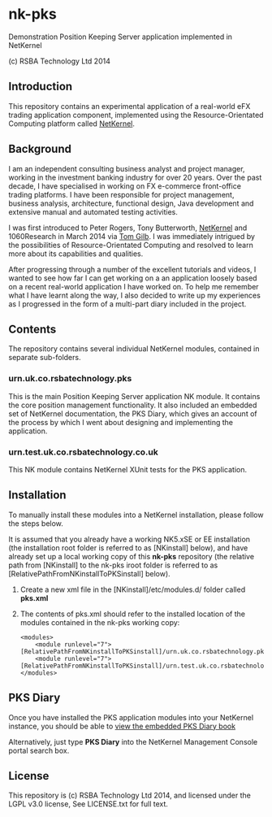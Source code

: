 nk-pks
======

Demonstration Position Keeping Server application implemented in NetKernel

(c) RSBA Technology Ltd 2014

## Introduction

This repository contains an experimental application of a real-world eFX trading application component, implemented using the Resource-Orientated Computing platform called [NetKernel](http://www.1060research.com/products/).

## Background

I am an independent consulting business analyst and project manager, working in the investment banking industry for over 20 years.  Over the past decade, I have specialised in working on FX e-commerce front-office trading platforms.  I have been responsible for project management, business analysis, architecture, functional design, Java development and extensive manual and automated testing activities.

I was first introduced to Peter Rogers, Tony Butterworth, [NetKernel](http://www.1060research.com/products/) and 1060Research in March 2014 via [Tom Gilb](www.gilb.com).  I was immediately intrigued by the possibilities of Resource-Orientated Computing and resolved to learn more about its capabilities and qualities.

After progressing through a number of the excellent tutorials and videos, I wanted to see how far I can get working on a an application loosely based on a recent real-world application I have worked on.  To help me remember what I have learnt along the way, I also decided to write up my experiences as I progressed in the form of a multi-part diary included in the project.
  
## Contents 

The repository contains several individual NetKernel modules, contained in separate sub-folders.

### urn.uk.co.rsbatechnology.pks

This is the main Position Keeping Server application NK module.  It contains the core position management functionality.  It also included an embedded set of NetKernel documentation, the PKS Diary, which gives an account of the process by which I went about designing and implementing the application.

### urn.test.uk.co.rsbatechnology.co.uk

This NK module contains NetKernel XUnit tests for the PKS application.

## Installation

To manually install these modules into a NetKernel installation, please follow the steps below.  

It is assumed that you already have a working NK5.xSE or EE installation (the installation root folder is referred to as [NKinstall] below), and have already set up a local working copy of this **nk-pks** repository (the relative path from [NKinstall] to the nk-pks iroot folder is referred to as [RelativePathFromNKinstallToPKSinstall] below).

1.  Create a new xml file in the [NKinstall]/etc/modules.d/ folder called **pks.xml**
2.  The contents of pks.xml should refer to the installed location of the modules contained in the nk-pks working copy:

        <modules>
	        <module runlevel="7">[RelativePathFromNKinstallToPKSinstall]/urn.uk.co.rsbatechnology.pks/</module>
	        <module runlevel="7">[RelativePathFromNKinstallToPKSinstall]/urn.test.uk.co.rsbatechnology.pks/</module>
        </modules>

## PKS Diary

Once you have installed the PKS application modules into your NetKernel instance, you should be able to [view the embedded PKS Diary book](http://localhost:1060/book/view/book:uk:co:rsbatechnology:pks:diary/)

Alternatively, just type **PKS Diary** into the NetKernel Management Console portal search box.


## License

This repository is (c) RSBA Technology Ltd 2014, and licensed under the LGPL v3.0 license, See LICENSE.txt for full text.

